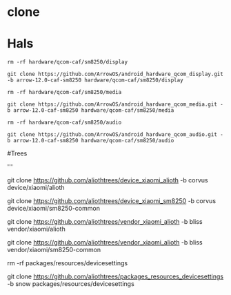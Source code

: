 # clone

# Hals


```
rm -rf hardware/qcom-caf/sm8250/display 

git clone https://github.com/ArrowOS/android_hardware_qcom_display.git -b arrow-12.0-caf-sm8250 hardware/qcom-caf/sm8250/display 

rm -rf hardware/qcom-caf/sm8250/media 

git clone https://github.com/ArrowOS/android_hardware_qcom_media.git -b arrow-12.0-caf-sm8250 hardware/qcom-caf/sm8250/media 

rm -rf hardware/qcom-caf/sm8250/audio 

git clone https://github.com/ArrowOS/android_hardware_qcom_audio.git -b arrow-12.0-caf-sm8250 hardware/qcom-caf/sm8250/audio

```


#Trees

'''

git clone https://github.com/aliothtrees/device_xiaomi_alioth -b corvus device/xiaomi/alioth

git clone https://github.com/aliothtrees/device_xiaomi_sm8250 -b corvus device/xiaomi/sm8250-common

git clone https://github.com/aliothtrees/vendor_xiaomi_alioth -b bliss vendor/xiaomi/alioth

git clone https://github.com/aliothtrees/vendor_xiaomi_alioth -b bliss vendor/xiaomi/sm8250-common

rm -rf packages/resources/devicesettings

git clone https://github.com/aliothtrees/packages_resources_devicesettings -b snow packages/resources/devicesettings
